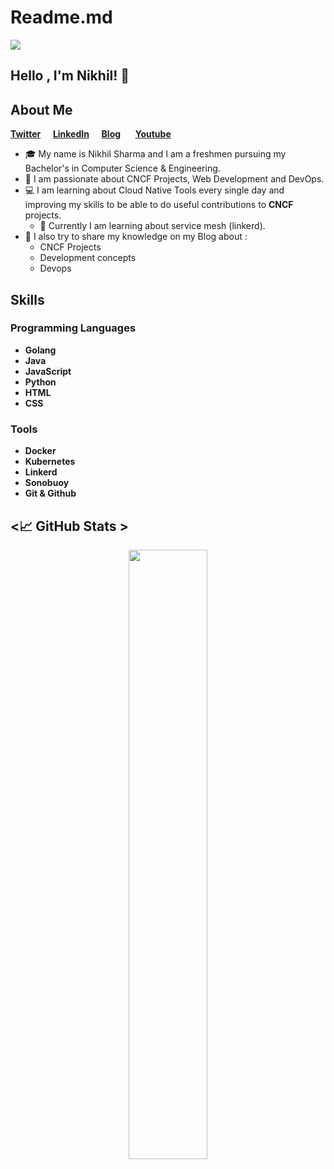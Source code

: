 # Readme.md
<img align="center" src="https://i.imgur.com/4ASafy0.png">

## Hello , I'm Nikhil! <span class="wave">👋</span>
## About Me 

**[Twitter](https://twitter.com/nikhilstwt)**&nbsp;&nbsp;&nbsp;&nbsp;&nbsp;**[LinkedIn](https://www.linkedin.com/in/nikhil-sharma-3884261b2/)**&nbsp;&nbsp;&nbsp;&nbsp;&nbsp;**[Blog](https://nikhilsblog.hashnode.dev/)**
&nbsp;&nbsp;&nbsp;&nbsp;&nbsp;**[Youtube](https://www.youtube.com/channel/UC13FZ3U7cuLIGN9lOo_8cQQ)**


- :mortar_board: My name is Nikhil Sharma and I am a freshmen pursuing my Bachelor's in Computer Science & Engineering. 
- :raising_hand: I am passionate about CNCF Projects, Web Development and DevOps.
- :computer: I am learning about Cloud Native Tools every single day and improving my skills to be able to do useful contributions to **CNCF** projects.
	-  🌱 Currently I am learning about service mesh (linkerd).
- :cowboy_hat_face: I also try to share my knowledge on my Blog about :
	- CNCF Projects
	- Development concepts
	- Devops

## Skills 


### **Programming Languages**
- **Golang**
- **Java**
- **JavaScript**
- **Python**
- **HTML**
- **CSS**
### Tools
- **Docker** 
- **Kubernetes**
- **Linkerd**
- **Sonobuoy**
- **Git & Github**


## <📈 GitHub Stats >  

<!-- ![](https://github-readme-stats.vercel.app/api?username=NikhilSharmaWe&show_icons=true&theme=tokyonight)  -->
<p align="center">
	
  <img width="50%" src="https://github-readme-stats.vercel.app/api?username=NikhilSharmaWe&show_icons=true&theme=algolia&hide_border=true" />
<!--   <img width="48%" src="https://github-readme-streak-stats.herokuapp.com/?user=NikhilSharmaWe&theme=algolia&hide_border=true" /> -->
</p>
